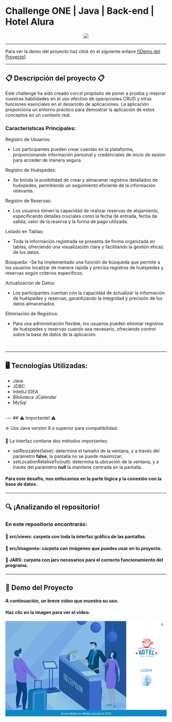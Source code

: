 # Challenge ONE | Java | Back-end | Hotel Alura
<p align="center" >
     <img width="300" heigth="300" src="https://user-images.githubusercontent.com/91544872/189419040-c093db78-c970-4960-8aca-ffcc11f7ffaf.png">
</p>

---

Para ver la demo del proyecto haz click en el siguiente enlace
[![Demo del Proyecto]]([index.html](https://matias-barraza.github.io/challenge-hotel/))

---

## 📋 Descripción del proyecto 📋

Este challenge ha sido creado con el propósito de poner a prueba y mejorar nuestras habilidades en el uso efectivo de operaciones CRUD y otras funciones esenciales en el desarrollo de aplicaciones. La aplicación proporciona un entorno práctico para demostrar la aplicación de estos conceptos en un contexto real.

### Características Principales:

Registro de Usuarios:
- Los participantes pueden crear cuentas en la plataforma, proporcionando información personal y credenciales de inicio de sesión para acceder de manera segura.

Registro de Huéspedes:
- Se brinda la posibilidad de crear y almacenar registros detallados de huéspedes, permitiendo un seguimiento eficiente de la información relevante.

Registro de Reservas:
- Los usuarios tienen la capacidad de realizar reservas de alojamiento, especificando detalles cruciales como la fecha de entrada, fecha de salida, valor de la reserva y la forma de pago utilizada.

Listado en Tablas:
- Toda la información registrada se presenta de forma organizada en tablas, ofreciendo una visualización clara y facilitando la gestión eficaz de los datos.

Búsqueda:
 -Se ha implementado una función de búsqueda que permite a los usuarios localizar de manera rápida y precisa registros de huéspedes y reservas según criterios específicos.

Actualización de Datos:
- Los participantes cuentan con la capacidad de actualizar la información de huéspedes y reservas, garantizando la integridad y precisión de los datos almacenados.

Eliminación de Registros:
- Para una administración flexible, los usuarios pueden eliminar registros de huéspedes y reservas cuando sea necesario, ofreciendo control sobre la base de datos de la aplicación.

<br>

---

## 🖥️ Tecnologías Utilizadas:

- Java
- JDBC
- IntelliJ IDEA
- Biblioteca JCalendar
- MySql
</br>
---
## ⚠️ Importante! ⚠️

☕ Use Java versión 8 o superior para compatibilidad. </br></br>
🎨 La interfaz contiene dos métodos importantes:
- setResizable(false): determina el tamaño de la ventana, y a través del parámetro <strong>false</strong>, la pantalla no se puede maximizar;
- setLocationRelativeTo(null): determina la ubicación de la ventana, y a través del parámetro <strong>null</strong> la mantiene centrada en la pantalla.

#### Para este desafío, nos enfocamos en la parte lógica y la conexión con la base de datos.
---

## 🔍 ¡Analizando el repositorio!

### En este repositorio encontrarás:
#### 🔹 src/views: carpeta con toda la interfaz gráfica de las pantallas.
#### 🔹 src/imagenes: carpeta con imágenes que puedes usar en tu proyecto.
#### 🔹 JARS: carpeta con jars necesarios para el correcto funcionamiento del programa.

---

## 🚧 Demo del Proyecto

#### A continuación, un breve video que muestra su uso.
#### Haz clic en la imagen para ver el video:


[![Demo del Proyecto](video/portada.png)]([index.html](https://matias-barraza.github.io/challenge-hotel/)https://matias-barraza.github.io/challenge-hotel/)
